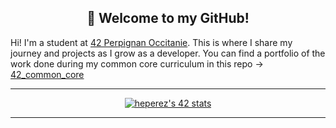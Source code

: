 <h2 align="center">👋 Welcome to my GitHub!</h2>

Hi! I'm a student at <a href="https://42perpignan.fr">42 Perpignan Occitanie</a>. This is where I share my journey and projects as I grow as a developer.
You can find a portfolio of the work done during my common core curriculum in this repo -> <a href="https://github.com/hdprz/42_common_core">42_common_core</a>

---

<div align="center">
    <a href="https://github.com/oakoudad/badge42">
        <img src="https://badge.mediaplus.ma/darkblue/heperez?1337Badge=off&UM6P=off" alt="heperez's 42 stats">
    </a>
</div>

---
